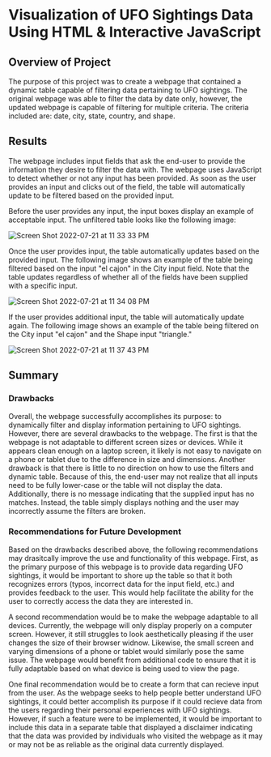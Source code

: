 # Visualization of UFO Sightings Data Using HTML & Interactive JavaScript
## Overview of Project
The purpose of this project was to create a webpage that contained a dynamic table capable of filtering data pertaining to UFO sightings. The original webpage was able to filter the data by date only, however, the updated webpage is capable of filtering for multiple criteria. The criteria included are: date, city, state, country, and shape. 

## Results
The webpage includes input fields that ask the end-user to provide the information they desire to filter the data with. The webpage uses JavaScript to detect whether or not any input has been provided. As soon as the user provides an input and clicks out of the field, the table will automatically update to be filtered based on the provided input. 

Before the user provides any input, the input boxes display an example of acceptable input. The unfiltered table looks like the following image:

![Screen Shot 2022-07-21 at 11 33 33 PM](https://user-images.githubusercontent.com/104606662/180369861-11a78236-ccb1-4837-a414-c241f4b0e226.png)

Once the user provides input, the table automatically updates based on the provided input. The following image shows an example of the table being filtered based on the input "el cajon" in the City input field. Note that the table updates regardless of whether all of the fields have been supplied with a specific input. 

![Screen Shot 2022-07-21 at 11 34 08 PM](https://user-images.githubusercontent.com/104606662/180370056-ed4b91a3-1958-4f03-8f49-f85451818085.png)

If the user provides additional input, the table will automatically update again. The following image shows an example of the table being filtered on the City input "el cajon" and the Shape input "triangle."

![Screen Shot 2022-07-21 at 11 37 43 PM](https://user-images.githubusercontent.com/104606662/180370463-1eec3f18-dca0-47f2-b459-72769468b45b.png)

## Summary
### Drawbacks
Overall, the webpage successfully accomplishes its purpose: to dynamically filter and display information pertaining to UFO sightings. However, there are several drawbacks to the webpage. The first is that the webpage is not adaptable to different screen sizes or devices. While it appears clean enough on a laptop screen, it likely is not easy to navigate on a phone or tablet due to the difference in size and dimensions. Another drawback is that there is little to no direction on how to use the filters and dynamic table. Because of this, the end-user may not realize that all inputs need to be fully lower-case or the table will not display the data. Additionally, there is no message indicating that the supplied input has no matches. Instead, the table simply displays nothing and the user may incorrectly assume the filters are broken. 

### Recommendations for Future Development
Based on the drawbacks described above, the following recommendations may drasitcally improve the use and functionality of this webpage. First, as the primary purpose of this webpage is to provide data regarding UFO sightings, it would be important to shore up the table so that it both recognizes errors (typos, incorrect data for the input field, etc.) and provides feedback to the user. This would help facilitate the ability for the user to correctly access the data they are interested in.

A second recommendation would be to make the webpage adaptable to all devices. Currently, the webpage will only display properly on a computer screen. However, it still struggles to look aesthetically pleasing if the user changes the size of their browser widnow. Likewise, the small screen and varying dimensions of a phone or tablet would similarly pose the same issue. The webpage would benefit from additional code to ensure that it is fully adaptable based on what device is being used to view the page. 

One final recommendation would be to create a form that can recieve input from the user. As the webpage seeks to help people better understand UFO sightings, it could better accomplish its purpose if it could recieve data from the users regarding their personal experiences with UFO sightings. However, if such a feature were to be implemented, it would be important to include this data in a separate table that displayed a disclaimer indicating that the data was provided by individuals who visited the webpage as it may or may not be as reliable as the original data currently displayed. 
